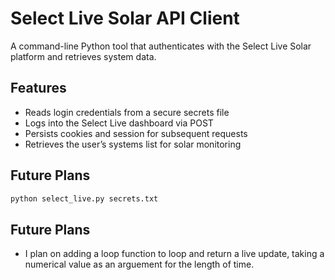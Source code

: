 # Select Live Solar API Client

A command-line Python tool that authenticates with the Select Live Solar platform and retrieves system data.

## Features
- Reads login credentials from a secure secrets file
- Logs into the Select Live dashboard via POST
- Persists cookies and session for subsequent requests
- Retrieves the user’s systems list for solar monitoring

## Future Plans
```bash
python select_live.py secrets.txt
```

## Future Plans

- I plan on adding a loop function to loop and return a live update, taking a numerical value as an arguement for the length of time.